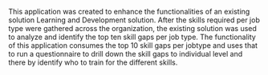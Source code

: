 This application was created to enhance the functionalities of an existing solution Learning and Development solution.
After the skills required per job type were gathered across the organization, the existing solution was used to analyze and identify the top ten skill gaps per job type. 
The functionality of this application consumes the top 10 skill gaps per jobtype and uses that to run a questionnaire to drill down the skill gaps to individual level and there by identify who to train for the different skills. 
